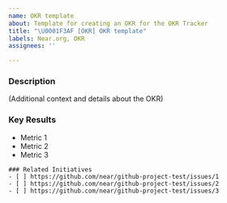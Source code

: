 ```yaml
---
name: OKR template
about: Template for creating an OKR for the OKR Tracker
title: "\U0001F3AF [OKR] OKR template"
labels: Near.org, OKR
assignees: ''

---
```


### Description
(Additional context and details about the OKR)

### Key Results
- Metric 1
- Metric 2
- Metric 3

```[tasklist]
### Related Initiatives
- [ ] https://github.com/near/github-project-test/issues/1
- [ ] https://github.com/near/github-project-test/issues/2
- [ ] https://github.com/near/github-project-test/issues/3
```
